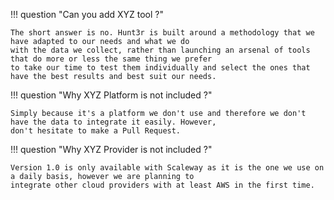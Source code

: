 !!! question "Can you add XYZ tool ?"

    The short answer is no. Hunt3r is built around a methodology that we have adapted to our needs and what we do 
    with the data we collect, rather than launching an arsenal of tools that do more or less the same thing we prefer 
    to take our time to test them individually and select the ones that have the best results and best suit our needs.

!!! question "Why XYZ Platform is not included ?"

    Simply because it's a platform we don't use and therefore we don't have the data to integrate it easily. However, 
    don't hesitate to make a Pull Request.

!!! question "Why XYZ Provider is not included ?"

    Version 1.0 is only available with Scaleway as it is the one we use on a daily basis, however we are planning to 
    integrate other cloud providers with at least AWS in the first time.